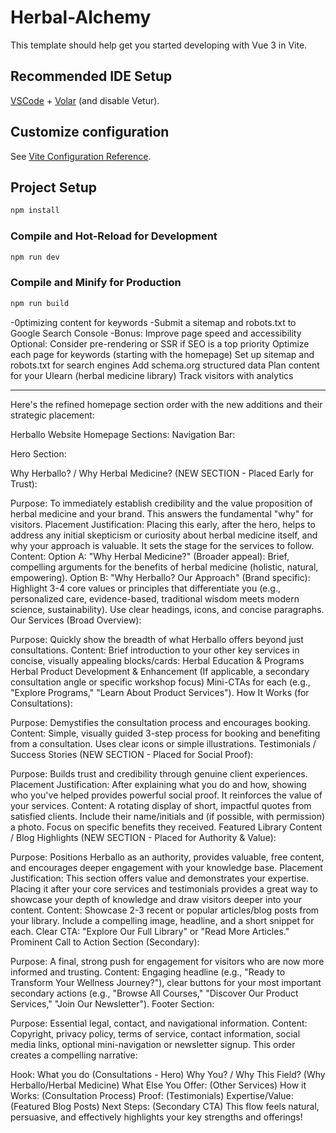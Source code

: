 # Herbal-Alchemy

This template should help get you started developing with Vue 3 in Vite.

## Recommended IDE Setup

[VSCode](https://code.visualstudio.com/) + [Volar](https://marketplace.visualstudio.com/items?itemName=Vue.volar) (and disable Vetur).

## Customize configuration

See [Vite Configuration Reference](https://vitejs.dev/config/).

## Project Setup

```sh
npm install
```

### Compile and Hot-Reload for Development

```sh
npm run dev
```

### Compile and Minify for Production

```sh
npm run build
```

<!-- <div>Herballo is a health-focused brand that specializes in herbal medicine education, research, and product development. We mainly provide natural health solutions, consultations, and educational content and promotion and production of herbal related products and content.
  Our mission is to promote holistic well-being by integrating traditional herbal practices with modern health insights.
  </div> -->

  <!-- <div>// Add clear disclaimers in your booking form
const bookingDisclaimer = `
⚠️ Please note: Bookings are subject to availability confirmation. 
You will receive an email confirmation within 2 hours if your 
requested time is available.
`;</div> -->

-0ptimizing content for keywords
-Submit a sitemap and robots.txt to Google Search Console
-Bonus: Improve page speed and accessibility
Optional: Consider pre-rendering or SSR if SEO is a top priority
Optimize each page for keywords (starting with the homepage)
Set up sitemap and robots.txt for search engines
Add schema.org structured data
Plan content for your Ulearn (herbal medicine library)
Track visitors with analytics




----------------------------------------------------
Here's the refined homepage section order with the new additions and their strategic placement:

Herballo Website Homepage Sections:
Navigation Bar:

Hero Section:

Why Herballo? / Why Herbal Medicine? (NEW SECTION - Placed Early for Trust):

Purpose: To immediately establish credibility and the value proposition of herbal medicine and your brand. This answers the fundamental "why" for visitors.
Placement Justification: Placing this early, after the hero, helps to address any initial skepticism or curiosity about herbal medicine itself, and why your approach is valuable. It sets the stage for the services to follow.
Content:
Option A: "Why Herbal Medicine?" (Broader appeal): Brief, compelling arguments for the benefits of herbal medicine (holistic, natural, empowering).
Option B: "Why Herballo? Our Approach" (Brand specific): Highlight 3-4 core values or principles that differentiate you (e.g., personalized care, evidence-based, traditional wisdom meets modern science, sustainability). Use clear headings, icons, and concise paragraphs.
Our Services (Broad Overview):

Purpose: Quickly show the breadth of what Herballo offers beyond just consultations.
Content: Brief introduction to your other key services in concise, visually appealing blocks/cards:
Herbal Education & Programs
Herbal Product Development & Enhancement
(If applicable, a secondary consultation angle or specific workshop focus)
Mini-CTAs for each (e.g., "Explore Programs," "Learn About Product Services").
How It Works (for Consultations):

Purpose: Demystifies the consultation process and encourages booking.
Content: Simple, visually guided 3-step process for booking and benefiting from a consultation. Uses clear icons or simple illustrations.
Testimonials / Success Stories (NEW SECTION - Placed for Social Proof):

Purpose: Builds trust and credibility through genuine client experiences.
Placement Justification: After explaining what you do and how, showing who you've helped provides powerful social proof. It reinforces the value of your services.
Content: A rotating display of short, impactful quotes from satisfied clients. Include their name/initials and (if possible, with permission) a photo. Focus on specific benefits they received.
Featured Library Content / Blog Highlights (NEW SECTION - Placed for Authority & Value):

Purpose: Positions Herballo as an authority, provides valuable, free content, and encourages deeper engagement with your knowledge base.
Placement Justification: This section offers value and demonstrates your expertise. Placing it after your core services and testimonials provides a great way to showcase your depth of knowledge and draw visitors deeper into your content.
Content:
Showcase 2-3 recent or popular articles/blog posts from your library.
Include a compelling image, headline, and a short snippet for each.
Clear CTA: "Explore Our Full Library" or "Read More Articles."
Prominent Call to Action Section (Secondary):

Purpose: A final, strong push for engagement for visitors who are now more informed and trusting.
Content: Engaging headline (e.g., "Ready to Transform Your Wellness Journey?"), clear buttons for your most important secondary actions (e.g., "Browse All Courses," "Discover Our Product Services," "Join Our Newsletter").
Footer Section:

Purpose: Essential legal, contact, and navigational information.
Content: Copyright, privacy policy, terms of service, contact information, social media links, optional mini-navigation or newsletter signup.
This order creates a compelling narrative:

Hook: What you do (Consultations - Hero)
Why You? / Why This Field? (Why Herballo/Herbal Medicine)
What Else You Offer: (Other Services)
How it Works: (Consultation Process)
Proof: (Testimonials)
Expertise/Value: (Featured Blog Posts)
Next Steps: (Secondary CTA)
This flow feels natural, persuasive, and effectively highlights your key strengths and offerings!
